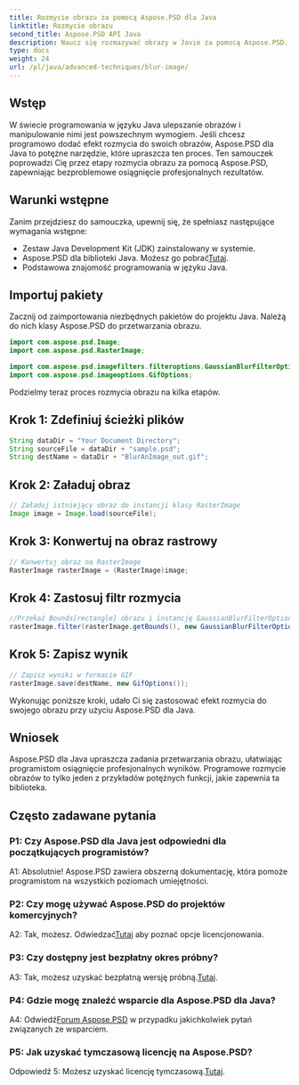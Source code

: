 ```yaml
---
title: Rozmycie obrazu za pomocą Aspose.PSD dla Java
linktitle: Rozmycie obrazu
second_title: Aspose.PSD API Java
description: Naucz się rozmazywać obrazy w Javie za pomocą Aspose.PSD. Postępuj zgodnie z naszym przewodnikiem krok po kroku, aby uzyskać profesjonalne rezultaty.
type: docs
weight: 24
url: /pl/java/advanced-techniques/blur-image/
---
```

## Wstęp

W świecie programowania w języku Java ulepszanie obrazów i manipulowanie nimi jest powszechnym wymogiem. Jeśli chcesz programowo dodać efekt rozmycia do swoich obrazów, Aspose.PSD dla Java to potężne narzędzie, które upraszcza ten proces. Ten samouczek poprowadzi Cię przez etapy rozmycia obrazu za pomocą Aspose.PSD, zapewniając bezproblemowe osiągnięcie profesjonalnych rezultatów.

## Warunki wstępne

Zanim przejdziesz do samouczka, upewnij się, że spełniasz następujące wymagania wstępne:

- Zestaw Java Development Kit (JDK) zainstalowany w systemie.
-  Aspose.PSD dla biblioteki Java. Możesz go pobrać[Tutaj](https://releases.aspose.com/psd/java/).
- Podstawowa znajomość programowania w języku Java.

## Importuj pakiety

Zacznij od zaimportowania niezbędnych pakietów do projektu Java. Należą do nich klasy Aspose.PSD do przetwarzania obrazu.

```java
import com.aspose.psd.Image;
import com.aspose.psd.RasterImage;

import com.aspose.psd.imagefilters.filteroptions.GaussianBlurFilterOptions;
import com.aspose.psd.imageoptions.GifOptions;
```

Podzielmy teraz proces rozmycia obrazu na kilka etapów.

## Krok 1: Zdefiniuj ścieżki plików

```java
String dataDir = "Your Document Directory";
String sourceFile = dataDir + "sample.psd";
String destName = dataDir + "BlurAnImage_out.gif";
```

## Krok 2: Załaduj obraz

```java
// Załaduj istniejący obraz do instancji klasy RasterImage
Image image = Image.load(sourceFile);
```

## Krok 3: Konwertuj na obraz rastrowy

```java
// Konwertuj obraz na RasterImage
RasterImage rasterImage = (RasterImage)image;
```

## Krok 4: Zastosuj filtr rozmycia

```java
//Przekaż Bounds[rectangle] obrazu i instancję GaussianBlurFilterOptions do metody Filter
rasterImage.filter(rasterImage.getBounds(), new GaussianBlurFilterOptions(15, 15));
```

## Krok 5: Zapisz wynik

```java
// Zapisz wyniki w formacie GIF
rasterImage.save(destName, new GifOptions());
```

Wykonując poniższe kroki, udało Ci się zastosować efekt rozmycia do swojego obrazu przy użyciu Aspose.PSD dla Java.

## Wniosek

Aspose.PSD dla Java upraszcza zadania przetwarzania obrazu, ułatwiając programistom osiągnięcie profesjonalnych wyników. Programowe rozmycie obrazów to tylko jeden z przykładów potężnych funkcji, jakie zapewnia ta biblioteka.

## Często zadawane pytania

### P1: Czy Aspose.PSD dla Java jest odpowiedni dla początkujących programistów?

A1: Absolutnie! Aspose.PSD zawiera obszerną dokumentację, która pomoże programistom na wszystkich poziomach umiejętności.

### P2: Czy mogę używać Aspose.PSD do projektów komercyjnych?

 A2: Tak, możesz. Odwiedzać[Tutaj](https://purchase.aspose.com/buy) aby poznać opcje licencjonowania.

### P3: Czy dostępny jest bezpłatny okres próbny?

 A3: Tak, możesz uzyskać bezpłatną wersję próbną.[Tutaj](https://releases.aspose.com/).

### P4: Gdzie mogę znaleźć wsparcie dla Aspose.PSD dla Java?

 A4: Odwiedź[Forum Aspose.PSD](https://forum.aspose.com/c/psd/34) w przypadku jakichkolwiek pytań związanych ze wsparciem.

### P5: Jak uzyskać tymczasową licencję na Aspose.PSD?

 Odpowiedź 5: Możesz uzyskać licencję tymczasową.[Tutaj](https://purchase.aspose.com/temporary-license/).